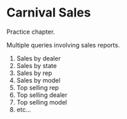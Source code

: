 # Carnival Sales

Practice chapter.

Multiple queries involving sales reports.

1. Sales by dealer
1. Sales by state
1. Sales by rep
1. Sales by model
1. Top selling rep
1. Top selling dealer
1. Top selling model
1. etc...